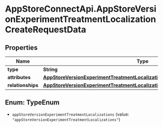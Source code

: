 # AppStoreConnectApi.AppStoreVersionExperimentTreatmentLocalizationCreateRequestData

## Properties

Name | Type | Description | Notes
------------ | ------------- | ------------- | -------------
**type** | **String** |  | 
**attributes** | [**AppStoreVersionExperimentTreatmentLocalizationCreateRequestDataAttributes**](AppStoreVersionExperimentTreatmentLocalizationCreateRequestDataAttributes.md) |  | 
**relationships** | [**AppStoreVersionExperimentTreatmentLocalizationCreateRequestDataRelationships**](AppStoreVersionExperimentTreatmentLocalizationCreateRequestDataRelationships.md) |  | 



## Enum: TypeEnum


* `appStoreVersionExperimentTreatmentLocalizations` (value: `"appStoreVersionExperimentTreatmentLocalizations"`)




